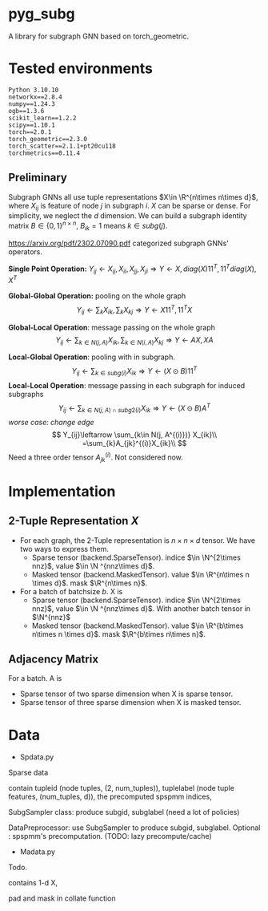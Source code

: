 # pyg_subg

A library for subgraph GNN based on torch_geometric.

# Tested environments
```
Python 3.10.10
networkx==2.8.4
numpy==1.24.3
ogb==1.3.6
scikit_learn==1.2.2
scipy==1.10.1
torch==2.0.1
torch_geometric==2.3.0
torch_scatter==2.1.1+pt20cu118
torchmetrics==0.11.4
```
## Preliminary

Subgraph GNNs all use tuple representations $X\in \R^{n\times n\times d}$, where $X_{ij}$ is feature of node $j$ in subgraph $i$. $X$ can be sparse or dense. For simplicity, we neglect the $d$ dimension. We can build a subgraph identity matrix $B\in \{0,1\}^{n\times n}$, $B_{ik}=1$ means $k\in subg(j)$.

https://arxiv.org/pdf/2302.07090.pdf categorized subgraph GNNs' operators.

**Single Point Operation:** $Y_{ij}\leftarrow X_{ij}, X_{ii}, X_{jj}, X_{ji} \Rightarrow Y\leftarrow X, diag(X)11^T, 11^Tdiag(X), X^T$

**Global-Global Operation:** pooling on the whole graph
$$
Y_{ij}\leftarrow \sum_k X_{ik},\sum_k X_{kj}\Rightarrow Y\leftarrow X11^T, 11^TX
$$

**Global-Local Operation**: message passing on the whole graph
$$
Y_{ij}\leftarrow \sum_{k\in N(j, A)} X_{ik},\sum_{k\in N(i, A)} X_{kj} \Rightarrow
Y\leftarrow AX, XA
$$

**Local-Global Operation**: pooling with in subgraph. 
$$
Y_{ij}\leftarrow \sum_{k\in subg(i)} X_{ik}\Rightarrow Y\leftarrow (X\odot B)11^T
$$
**Local-Local Operation**: message passing in each subgraph
for induced subgraphs
$$
Y_{ij}\leftarrow \sum_{k\in N(j, A)\cap subg2(i)} X_{ik}\Rightarrow Y\leftarrow(X\odot B)A^T
$$
*worse case: change edge*
$$
Y_{ij}\leftarrow \sum_{k\in N(j, A^{(i)})} X_{ik}\\
=\sum_{k}A_{jk}^{(i)}X_{ik}\\
$$
Need a three order tensor $A_{jk}^{(i)}$. Not considered now.


# Implementation

## 2-Tuple Representation $X$

* For each graph, the 2-Tuple representation is $n\times n\times d$ tensor. We have two ways to express them.
  * Sparse tensor (backend.SparseTensor). indice $\in \N^{2\times nnz}$, value $\in \N ^{nnz\times d}$. 
  * Masked tensor (backend.MaskedTensor). value $\in \R^{n\times n \times d}$. mask $\R^{n\times n}$.
* For a batch of batchsize $b$. X is
  * Sparse tensor (backend.SparseTensor). indice $\in \N^{2\times nnz}$, value $\in \N ^{nnz\times d}$. With another batch tensor in $\N^{nnz}$
  * Masked tensor  (backend.MaskedTensor). value $\in \R^{b\times n\times n \times d}$. mask $\R^{b\times n\times n}$.

## Adjacency Matrix

For a batch. A is

* Sparse tensor of two sparse dimension when X is sparse tensor. 
* Sparse tensor of three sparse dimension when X is masked tensor.

# Data

* Spdata.py

Sparse data

contain tupleid (node tuples, (2, num_tuples)), tuplelabel (node tuple features, (num_tuples, d)), the precomputed spspmm indices, 

SubgSampler class: produce subgid, subglabel (need a lot of policies)

DataPreprocessor: use SubgSampler to produce subgid, subglabel. Optional : spspmm's precomputation. (TODO: lazy precompute/cache)

* Madata.py

Todo.

contains 1-d X, 

pad and mask in collate function

